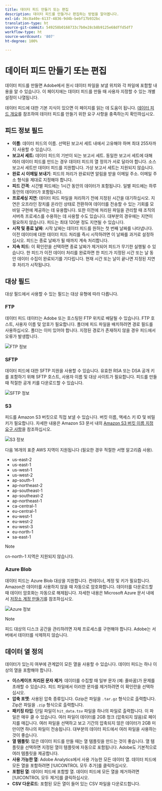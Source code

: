 ```yaml
---
title: 데이터 피드 만들기 또는 편집
description: 데이터 피드를 만들거나 편집하는 방법을 알아봅니다.
exl-id: 36c8a40e-6137-4836-9d4b-bebf17b932bc
translation-type: ht
source-git-commit: 549258b0168733c7b0e28cb8b9125e68dffd5df7
workflow-type: ht
source-wordcount: '807'
ht-degree: 100%

---
```


# 데이터 피드 만들기 또는 편집

데이터 피드를 만들면 Adobe에서 원시 데이터 파일을 보낼 위치와 각 파일에 포함할 내용을 알 수 있습니다. 이 페이지에는 데이터 피드를 만들 때 사용자 지정할 수 있는 개별 설정이 나열됩니다.

데이터 피드에 대한 기본 지식이 있으면 이 페이지를 읽는 데 도움이 됩니다. [데이터 피드 개요](data-feed-overview.md)를 참조하여 데이터 피드를 만들기 위한 요구 사항을 충족하는지 확인하십시오.

## 피드 정보 필드

* **이름**: 데이터 피드의 이름. 선택된 보고서 세트 내에서 고유해야 하며 최대 255자까지 사용할 수 있습니다.
* **보고서 세트:** 데이터 피드의 기반이 되는 보고서 세트. 동일한 보고서 세트에 대해 여러 데이터 피드를 만드는 경우 데이터 피드의 열 정의가 서로 달라야 합니다. 소스 보고서 세트만 데이터 피드를 지원합니다. 가상 보고서 세트는 지원되지 않습니다.
* **완료 시 이메일 보내기**: 피드의 처리가 완료되면 알림을 받을 이메일 주소. 이메일 주소 형식을 제대로 지정해야 합니다.
* **피드 간격**: 시간별 피드에는 1시간 동안의 데이터가 포함됩니다. 일별 피드에는 하루 동안의 데이터가 포함됩니다.
* **프로세싱 지연**: 데이터 피드 파일을 처리하기 전에 지정된 시간을 대기하십시오. 지연은 오프라인 장치를 온라인 상태로 전환하여 데이터를 전송할 수 있는 기회를 모바일 구현에 제공하는 데 유용합니다. 또한 이전에 처리된 파일을 관리할 때 조직의 서버측 프로세스를 수용하는 데 사용할 수도 있습니다. 대부분의 경우에는 지연이 필요하지 않습니다. 피드는 최대 120분 정도 지연될 수 있습니다.
* **시작 및 종료 날짜**: 시작 날짜는 데이터 피드를 원하는 첫 번째 날짜를 나타냅니다. 이전 데이터에 대한 데이터 피드 처리를 즉시 시작하려면 이 날짜를 과거로 설정하십시오. 피드는 종료 날짜가 될 때까지 계속 처리합니다.
* **지속 피드**: 이 확인란을 선택하면 종료 날짜가 제거되어 피드가 무기한 실행될 수 있습니다. 한 피드가 이전 데이터 처리를 완료하면 한 피드가 지정된 시간 또는 날 동안 데이터 수집이 완료되기를 기다립니다. 현재 시간 또는 날이 끝나면 지정된 지연 후 처리가 시작됩니다.

## 대상 필드

대상 필드에서 사용할 수 있는 필드는 대상 유형에 따라 다릅니다.

### FTP

데이터 피드 데이터는 Adobe 또는 호스팅된 FTP 위치로 배달될 수 있습니다. FTP 호스트, 사용자 이름 및 암호가 필요합니다. 폴더에 피드 파일을 배치하려면 경로 필드를 사용하십시오. 폴더는 이미 있어야 합니다. 지정된 경로가 존재하지 않을 경우 피드에서 오류가 발생합니다.

![FTP 정보](assets/dest-ftp.jpg)

### SFTP

데이터 피드에 대한 SFTP 지원을 사용할 수 있습니다. 유효한 RSA 또는 DSA 공개 키를 포함하기 위해 SFTP 호스트, 사용자 이름 및 대상 사이트가 필요합니다. 피드를 만들 때 적절한 공개 키를 다운로드할 수 있습니다.

![SFTP 정보](assets/dest-sftp.jpg)

### S3

피드를 Amazon S3 버킷으로 직접 보낼 수 있습니다. 버킷 이름, 액세스 키 ID 및 비밀 키가 필요합니다. 자세한 내용은 Amazon S3 문서 내의 [Amazon S3 버킷 이름 지정 요구 사항](https://docs.aws.amazon.com/awscloudtrail/latest/userguide/cloudtrail-s3-bucket-naming-requirements.html)을 참조하십시오.

![S3 정보](assets/dest-s3.jpg)

다음 16개의 표준 AWS 지역이 지원됩니다 (필요한 경우 적절한 서명 알고리즘 사용).

* us-east-2
* us-east-1
* us-west-1
* us-west-2
* ap-south-1
* ap-northeast-2
* ap-southeast-1
* ap-southeast-2
* ap-northeast-1
* ca-central-1
* eu-central-1
* eu-west-1
* eu-west-2
* eu-west-3
* eu-north-1
* sa-east-1

>[!NOTE]
>
>cn-north-1 지역은 지원되지 않습니다.

### Azure Blob

데이터 피드는 Azure Blob 대상을 지원합니다. 컨테이너, 계정 및 키가 필요합니다. Amazon은 데이터를 사용하지 않을 때 자동으로 암호화합니다. 데이터를 다운로드할 때 데이터 암호화는 자동으로 해제됩니다. 자세한 내용은 Microsoft Azure 문서 내에서 [저장소 계정 만들기](https://docs.microsoft.com/ko-kr/azure/storage/common/storage-quickstart-create-account?tabs=azure-portal#view-and-copy-storage-access-keys)를 참조하십시오.

![Azure 정보](assets/azure.png)

>[!NOTE]
>
>피드 대상의 디스크 공간을 관리하려면 자체 프로세스를 구현해야 합니다. Adobe는 서버에서 데이터를 삭제하지 않습니다.

## 데이터 열 정의

데이터가 있는지 여부에 관계없이 모든 열을 사용할 수 있습니다. 데이터 피드는 하나 이상의 열을 포함해야 합니다.

* **이스케이프 처리된 문자 제거**: 데이터를 수집할 때 일부 문자 (예: 줄바꿈)가 문제를 초래할 수 있습니다. 피드 파일에서 이러한 문자를 제거하려면 이 확인란을 선택하십시오.
* **압축 포맷**: 사용된 압축 종류입니다. Gzip은 파일을 `.tar.gz` 형식으로 출력합니다. Zip은 파일을 `.zip` 형식으로 출력합니다.
* **패키징 타입**: 단일 파일이 `hit_data.tsv` 파일을 하나의 파일로 출력합니다. 이 파일은 매우 클 수 있습니다. 여러 파일이 데이터를 2GB 청크 (압축되지 않음)로 페이지를 매깁니다. 여러 파일을 선택하고 보고 기간의 압축되지 않은 데이터가 2GB 미만이면 하나의 파일이 전송됩니다. 대부분의 데이터 피드에서 여러 파일을 사용하는 것이 좋습니다.
* **열 템플릿**: 많은 데이터 피드를 만들 때는 열 템플릿을 만드는 것이 좋습니다. 열 템플릿을 선택하면 지정된 열이 템플릿에 자동으로 포함됩니다. Adobe도 기본적으로 여러 템플릿을 제공합니다.
* **사용 가능한 열**: Adobe Analytics에서 사용 가능한 모든 데이터 열. 데이터 피드에 모든 열을 포함하려면 [!UICONTROL 모두 추가]를 클릭하십시오.
* **포함된 열**: 데이터 피드에 포함할 열. 데이터 피드에 모든 열을 제거하려면 [!UICONTROL 모두 제거]를 클릭하십시오.
* **CSV 다운로드**: 포함된 모든 열이 들어 있는 CSV 파일을 다운로드합니다.
